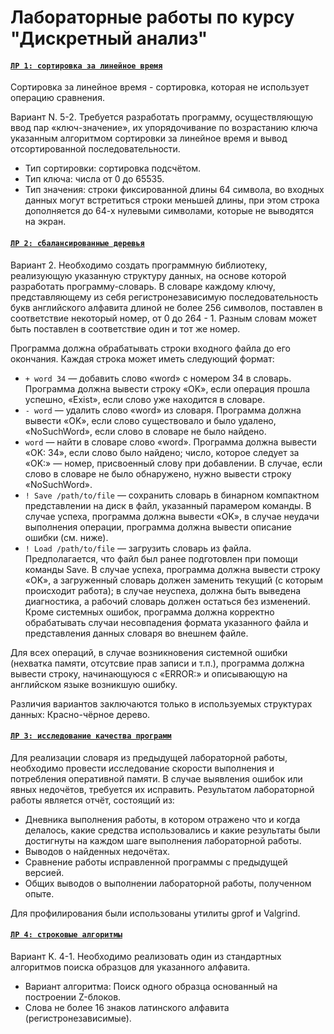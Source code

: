 # Лабораторные работы по курсу "Дискретный анализ"

#### [`ЛР 1: сортировка за линейное время`](https://github.com/Rudadadadada/Discrete_Analysis/tree/master/lab1)
Сортировка за линейное время - сортировка, которая не использует операцию сравнения.

Вариант N. 5-2. Требуется разработать программу, осуществляющую ввод пар «ключ-значение», их упорядочивание по возрастанию ключа указанным алгоритмом сортировки за линейное время и вывод отсортированной последовательности.
- Тип сортировки: сортировка подсчётом.
- Тип ключа: числа от 0 до 65535.
- Тип значения: строки фиксированной длины 64 символа, во входных данных могут встретиться строки меньшей длины, при этом строка дополняется до 64-х нулевыми символами, которые не выводятся на экран.

#### [`ЛР 2: сбалансированные деревья`](https://github.com/Rudadadadada/Discrete_Analysis/tree/master/lab2)

Вариант 2. Необходимо создать программную библиотеку, реализующую указанную структуру данных, на основе которой разработать программу-словарь. В словаре каждому ключу, представляющему из себя регистронезависимую последовательность букв английского алфавита длиной не более 256 символов, поставлен в соответствие некоторый номер, от 0 до 264 - 1. Разным словам может быть поставлен в соответствие один и тот же номер.

Программа должна обрабатывать строки входного файла до его окончания. Каждая строка может иметь следующий формат:
- `+ word 34` — добавить слово «word» с номером 34 в словарь. Программа должна вывести строку «OK», если операция прошла успешно, «Exist», если слово уже находится в словаре.
- `- word` — удалить слово «word» из словаря. Программа должна вывести «OK», если слово существовало и было удалено, «NoSuchWord», если слово в словаре не было найдено.
- `word` — найти в словаре слово «word». Программа должна вывести «OK: 34», если слово было найдено; число, которое следует за «OK:» — номер, присвоенный слову при добавлении. В случае, если слово в словаре не было обнаружено, нужно вывести строку «NoSuchWord».
- `! Save /path/to/file` — сохранить словарь в бинарном компактном представлении на диск в файл, указанный парамером команды. В случае успеха, программа должна вывести «OK», в случае неудачи выполнения операции, программа должна вывести описание ошибки (см. ниже).
- `! Load /path/to/file` — загрузить словарь из файла. Предполагается, что файл был ранее подготовлен при помощи команды Save. В случае успеха, программа должна вывести строку «OK», а загруженный словарь должен заменить текущий (с которым происходит работа); в случае неуспеха, должна быть выведена диагностика, а рабочий словарь должен остаться без изменений. Кроме системных ошибок, программа должна корректно обрабатывать случаи несовпадения формата указанного файла и представления данных словаря во внешнем файле.

Для всех операций, в случае возникновения системной ошибки (нехватка памяти, отсутсвие прав записи и т.п.), программа должна вывести строку, начинающуюся с «ERROR:» и описывающую на английском языке возникшую ошибку.

Различия вариантов заключаются только в используемых структурах данных: Красно-чёрное дерево.


#### [`ЛР 3: исследование качества программ`](https://github.com/Rudadadadada/Discrete_Analysis/tree/master/lab3)

Для реализации словаря из предыдущей лабораторной работы, необходимо провести исследование скорости выполнения и потребления оперативной памяти. В случае выявления ошибок или явных недочётов, требуется их исправить.
Результатом лабораторной работы является отчёт, состоящий из:
- Дневника выполнения работы, в котором отражено что и когда делалось, какие средства использовались и какие результаты были достигнуты на каждом шаге выполнения лабораторной работы.
- Выводов о найденных недочётах.
- Сравнение работы исправленной программы с предыдущей версией.
- Общих выводов о выполнении лабораторной работы, полученном опыте.

Для профилирования были использованы утилиты gprof и Valgrind.

#### [`ЛР 4: строковые алгоритмы`](https://github.com/Rudadadadada/Discrete_Analysis/tree/master/lab4)

Вариант K. 4-1. Необходимо реализовать один из стандартных алгоритмов поиска образцов для указанного алфавита.
- Вариант алгоритма: Поиск одного образца основанный на построении Z-блоков.
- Слова не более 16 знаков латинского алфавита (регистронезависимые).
